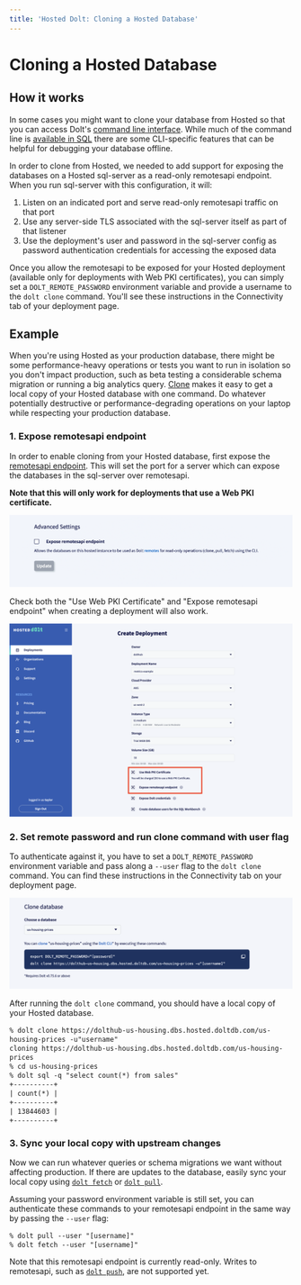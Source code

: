 ```yaml
---
title: 'Hosted Dolt: Cloning a Hosted Database'
---
```


# Cloning a Hosted Database

## How it works

In some cases you might want to clone your database from Hosted so that you can access Dolt's [command line interface](../../cli-reference/cli.md). While much of the command line is [available in SQL](../../sql-reference/version-control/) there are some CLI-specific features that can be helpful for debugging your database offline.

In order to clone from Hosted, we needed to add support for exposing the databases on a Hosted sql-server as a read-only remotesapi endpoint. When you run sql-server with this configuration, it will:

1. Listen on an indicated port and serve read-only remotesapi traffic on that port
2. Use any server-side TLS associated with the sql-server itself as part of that listener
3. Use the deployment's user and password in the sql-server config as password authentication credentials for accessing the exposed data

Once you allow the remotesapi to be exposed for your Hosted deployment (available only for deployments with Web PKI certificates), you can simply set a `DOLT_REMOTE_PASSWORD` environment variable and provide a username to the `dolt clone` command. You'll see these instructions in the Connectivity tab of your deployment page.

## Example

When you're using Hosted as your production database, there might be some performance-heavy operations or tests you want to run in isolation so you don't impact production, such as beta testing a considerable schema migration or running a big analytics query. [Clone](../../cli-reference/cli.md#dolt-clone) makes it easy to get a local copy of your Hosted database with one command. Do whatever potentially destructive or performance-degrading operations on your laptop while respecting your production database.

### 1. Expose remotesapi endpoint

In order to enable cloning from your Hosted database, first expose the [remotesapi endpoint](../../cli-reference/cli.md#dolt-sql-server). This will set the port for a server which can expose the databases in the sql-server over remotesapi.

**Note that this will only work for deployments that use a Web PKI certificate.**

![](../../.gitbook/assets/hosted-expose-remotesapi.png)

Check both the "Use Web PKI Certificate" and "Expose remotesapi endpoint" when creating a deployment will also work.

![](../../.gitbook/assets/hosted-create-deployment-remotesapi.png)

### 2. Set remote password and run clone command with user flag

To authenticate against it, you have to set a `DOLT_REMOTE_PASSWORD` environment variable and pass along a `--user` flag to the `dolt clone` command. You can find these instructions in the Connectivity tab on your deployment page.

![](../../.gitbook/assets/hosted-clone-commands.png)

After running the `dolt clone` command, you should have a local copy of your Hosted database.

```shell
% dolt clone https://dolthub-us-housing.dbs.hosted.doltdb.com/us-housing-prices -u"username"
cloning https://dolthub-us-housing.dbs.hosted.doltdb.com/us-housing-prices
% cd us-housing-prices
% dolt sql -q "select count(*) from sales"
+----------+
| count(*) |
+----------+
| 13844603 |
+----------+
```

### 3. Sync your local copy with upstream changes

Now we can run whatever queries or schema migrations we want without affecting production. If there are updates to the database, easily sync your local copy using [`dolt fetch`](https://docs.dolthub.com/cli-reference/cli#dolt-fetch) or [`dolt pull`](https://docs.dolthub.com/cli-reference/cli#dolt-pull).

Assuming your password environment variable is still set, you can authenticate these commands to your remotesapi endpoint in the same way by passing the `--user` flag:

```shell
% dolt pull --user "[username]"
% dolt fetch --user "[username]"
```

Note that this remotesapi endpoint is currently read-only. Writes to remotesapi, such as [`dolt push`](https://docs.dolthub.com/cli-reference/cli#dolt-push), are not supported yet.
